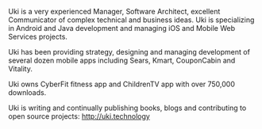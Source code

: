 Uki is a very experienced Manager, Software Architect, excellent Communicator of complex technical and business ideas. Uki is specializing in Android and Java development and managing iOS and Mobile Web Services projects. 

Uki has been providing strategy, designing and managing development of several dozen mobile apps including Sears, Kmart, CouponCabin and Vitality. 

Uki owns CyberFit fitness app and ChildrenTV app with over 750,000 downloads. 

Uki is writing and continually publishing books, blogs and contributing to open source projects: http://uki.technology

